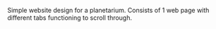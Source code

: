 Simple website design for a planetarium. Consists of 1 web page with different tabs functioning to scroll through.
